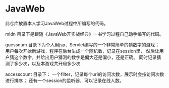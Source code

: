 JavaWeb
=======
此仓库放置本人学习JavaWeb过程中所编写的代码。

mldn 目录下是跟随《JavaWeb开实战经典》一书学习过程自己动手编写的代码。

guessnum 目录下为个人用jsp、Servlet编写的一个非常简单的猜数字的游戏；
		用户每次开始新游戏，程序在后台生成一个随机数，记录在session里，
		然后让用户猜这个数字，并给出用户猜测的数字是偏大还是偏小，还是正确。
		同时记录猜测了多少次，以及本游戏共开局多少次
		
accesscount 目录下：
		一个filter，记录每个url的访问次数，展示时会按访问次数进行排序；
		还有一个session的监听器，可以记录在线人数。